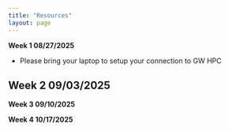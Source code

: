 ```yaml
---
title: "Resources"
layout: page
---
```


**Week 1 08/27/2025**
- Please bring your laptop to setup your connection to GW HPC

**Week 2 09/03/2025**
- 

**Week 3 09/10/2025**

**Week 4 10/17/2025**
